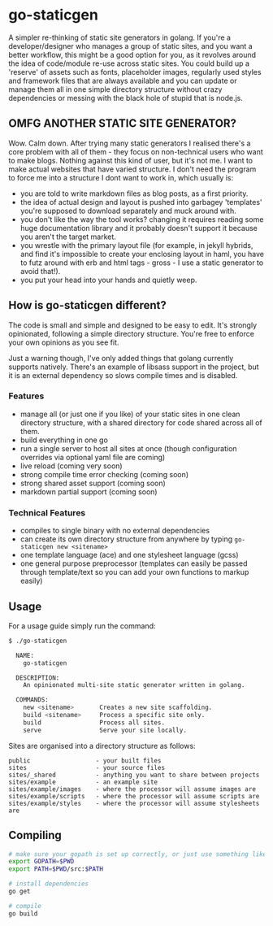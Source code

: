 # go-staticgen
A simpler re-thinking of static site generators in golang. If you're a developer/designer who manages a group of static sites, and you want a better workflow, this might be a good option for you, as it revolves around the idea of code/module re-use across static sites. You could build up a 'reserve' of assets such as fonts, placeholder images, regularly used styles and framework files that are always available and you can update or manage them all in one simple directory structure without crazy dependencies or messing with the black hole of stupid that is node.js.

## OMFG ANOTHER STATIC SITE GENERATOR?
Wow. Calm down. After trying many static generators I realised there's a core problem with all of them - they focus on non-technical users who want to make blogs. Nothing against this kind of user, but it's not me. I want to make actual websites that have varied structure. I don't need the program to force me into a structure I dont want to work in, which usually is:

- you are told to write markdown files as blog posts, as a first priority.
- the idea of actual design and layout is pushed into garbagey 'templates' you're supposed to download separately and muck around with.
- you don't like the way the tool works? changing it requires reading some huge documentation library and it probably doesn't support it because you aren't the target market.
- you wrestle with the primary layout file (for example, in jekyll hybrids, and find it's impossible to create your enclosing layout in haml, you have to futz around with erb and html tags - gross - I use a static generator to avoid that!).
- you put your head into your hands and quietly weep.

## How is go-staticgen different?
The code is small and simple and designed to be easy to edit. It's strongly opinionated, following a simple directory structure. You're free to enforce your own opinions as you see fit.

Just a warning though, I've only added things that golang currently supports natively. There's an example of libsass support in the project, but it is an external dependency so slows compile times and is disabled.

### Features
- manage all (or just one if you like) of your static sites in one clean directory structure, with a shared directory for code shared across all of them.
- build everything in one go 
- run a single server to host all sites at once (though configuration overrides via optional yaml file are coming)
- live reload (coming very soon)
- strong compile time error checking (coming soon)
- strong shared asset support (coming soon)
- markdown partial support (coming soon)

### Technical Features
- compiles to single binary with no external dependencies
- can create its own directory structure from anywhere by typing `go-staticgen new <sitename>`
- one template language (ace) and one stylesheet language (gcss)
- one general purpose preprocessor (templates can easily be passed through template/text so you can add your own functions to markup easily)

## Usage
For a usage guide simply run the command:
```bash
$ ./go-staticgen

  NAME:
    go-staticgen

  DESCRIPTION:
    An opinionated multi-site static generator written in golang.

  COMMANDS:
    new <sitename>       Creates a new site scaffolding.
    build <sitename>     Process a specific site only.
    build                Process all sites.
    serve                Serve your site locally.
```

Sites are organised into a directory structure as follows:
```
public                  - your built files
sites                   - your source files
sites/_shared           - anything you want to share between projects
sites/example           - an example site
sites/example/images    - where the processor will assume images are
sites/example/scripts   - where the processor will assume scripts are
sites/example/styles    - where the processor will assume stylesheets are
```

## Compiling
```bash
# make sure your gopath is set up correctly, or just use something like:
export GOPATH=$PWD
export PATH=$PWD/src:$PATH

# install dependencies
go get

# compile
go build
```
